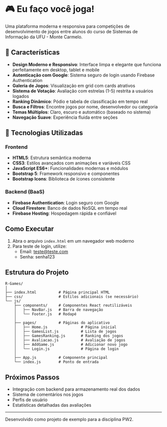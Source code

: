 # 🎮 Eu faço você joga!

Uma plataforma moderna e responsiva para competições de desenvolvimento de jogos entre alunos do curso de Sistemas de Informação da UFU - Monte Carmelo.

## 🌟 Características

- **Design Moderno e Responsivo**: Interface limpa e elegante que funciona perfeitamente em desktop, tablet e mobile
- **Autenticação com Google**: Sistema seguro de login usando Firebase Authentication
- **Galeria de Jogos**: Visualização em grid com cards atrativos
- **Sistema de Votação**: Avaliação com estrelas (1-5) restrita a usuários logados
- **Ranking Dinâmico**: Pódio e tabela de classificação em tempo real
- **Busca e Filtros**: Encontre jogos por nome, desenvolvedor ou categoria
- **Temas Múltiplos**: Claro, escuro e automático (baseado no sistema)
- **Navegação Suave**: Experiência fluida entre seções

## 🚀 Tecnologias Utilizadas

### Frontend
- **HTML5**: Estrutura semântica moderna
- **CSS3**: Estilos avançados com animações e variáveis CSS
- **JavaScript ES6+**: Funcionalidades modernas e módulos
- **Bootstrap 5**: Framework responsivo e componentes
- **Bootstrap Icons**: Biblioteca de ícones consistente

### Backend (BaaS)
- **Firebase Authentication**: Login seguro com Google
- **Cloud Firestore**: Banco de dados NoSQL em tempo real
- **Firebase Hosting**: Hospedagem rápida e confiável

## Como Executar

1. Abra o arquivo `index.html` em um navegador web moderno
2. Para teste de login, utilize:
   - Email: teste@teste.com
   - Senha: senha123

## Estrutura do Projeto

```
R-Games/
│
├── index.html          # Página principal HTML
├── css/                # Estilos adicionais (se necessário)
└── js/
    ├── components/     # Componentes React reutilizáveis
    │   ├── NavBar.js   # Barra de navegação
    │   └── Footer.js   # Rodapé
    │
    ├── pages/          # Páginas do aplicativo
    │   ├── Home.js               # Página inicial
    │   ├── GamesList.js          # Lista de jogos
    │   ├── GamesRanking.js       # Ranking dos jogos
    │   ├── Avaliacao.js          # Avaliação de jogos
    │   ├── AddGame.js            # Adicionar novo jogo
    │   └── Login.js              # Página de login
    │
    ├── App.js          # Componente principal
    └── index.js        # Ponto de entrada
```

## Próximos Passos

- Integração com backend para armazenamento real dos dados
- Sistema de comentários nos jogos
- Perfis de usuário
- Estatísticas detalhadas das avaliações

---

Desenvolvido como projeto de exemplo para a disciplina PW2.
